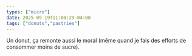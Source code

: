 ```yaml
---
types: ["micro"]
date: 2025-09-19T11:00:29-04:00
tags: ["donuts","pastries"]
---
```

Un donut, ça remonte aussi le moral (même quand je fais des efforts de consommer moins de sucre).